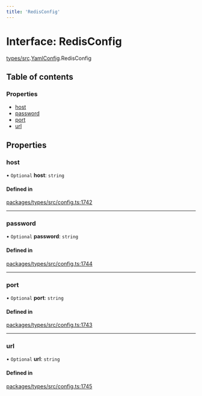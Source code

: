 ```yaml
---
title: 'RedisConfig'
---
```


# Interface: RedisConfig

[types/src](../modules/types_src).[YamlConfig](../modules/types_src.YamlConfig).RedisConfig

## Table of contents

### Properties

- [host](types_src.YamlConfig.RedisConfig#host)
- [password](types_src.YamlConfig.RedisConfig#password)
- [port](types_src.YamlConfig.RedisConfig#port)
- [url](types_src.YamlConfig.RedisConfig#url)

## Properties

### host

• `Optional` **host**: `string`

#### Defined in

[packages/types/src/config.ts:1742](https://github.com/Urigo/graphql-mesh/blob/master/packages/types/src/config.ts#L1742)

___

### password

• `Optional` **password**: `string`

#### Defined in

[packages/types/src/config.ts:1744](https://github.com/Urigo/graphql-mesh/blob/master/packages/types/src/config.ts#L1744)

___

### port

• `Optional` **port**: `string`

#### Defined in

[packages/types/src/config.ts:1743](https://github.com/Urigo/graphql-mesh/blob/master/packages/types/src/config.ts#L1743)

___

### url

• `Optional` **url**: `string`

#### Defined in

[packages/types/src/config.ts:1745](https://github.com/Urigo/graphql-mesh/blob/master/packages/types/src/config.ts#L1745)
